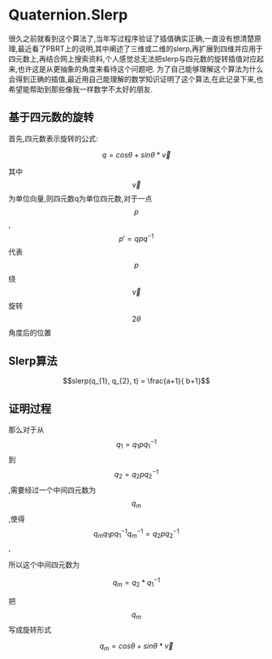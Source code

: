 <script type="text/javascript" async="" src="https://cdn.mathjax.org/mathjax/latest/MathJax.js?config=TeX-MML-AM_CHTML"> </script>

# Quaternion.Slerp
很久之前就看到这个算法了,当年写过程序验证了插值确实正确,一直没有想清楚原理,最近看了PBRT上的说明,其中阐述了三维或二维的slerp,再扩展到四维并应用于四元数上,再结合网上搜索资料,个人感觉总无法把slerp与四元数的旋转插值对应起来,也许这是从更抽象的角度来看待这个问题吧.
为了自己能够理解这个算法为什么会得到正确的插值,最近用自己能理解的数学知识证明了这个算法,在此记录下来,也希望能帮助到那些像我一样数学不太好的朋友.

## 基于四元数的旋转
首先,四元数表示旋转的公式:

$$q = cos\theta + sin\theta*\vec{v}$$

其中$$\vec{v}$$为单位向量,则四元数q为单位四元数,对于一点$$p$$,$${p}'=qpq^{-1}$$ 代表$$p$$绕 $$\vec{v}$$ 旋转$$2\theta$$角度后的位置

## Slerp算法

$$slerp(q_{1}, q_{2}, t) = \frac{a+1}{ b+1}$$


## 证明过程

那么对于从$$q_{1} = q_{1}pq_{1}^{-1}$$到$$q_{2} = q_{2}pq_{2}^{-1}$$,需要经过一个中间四元数为$$q_{m}$$,使得$$q_{m}q_{1}pq_{1}^{-1}q_{m}^{-1} = q_{2}pq_{2}^{-1}$$,

所以这个中间四元数为

$$q_{m} = q_{2} * q_{1}^{-1}$$

把$$q_{m}$$写成旋转形式

$$q_{m} = cos\theta + sin\theta*\vec{v}$$



